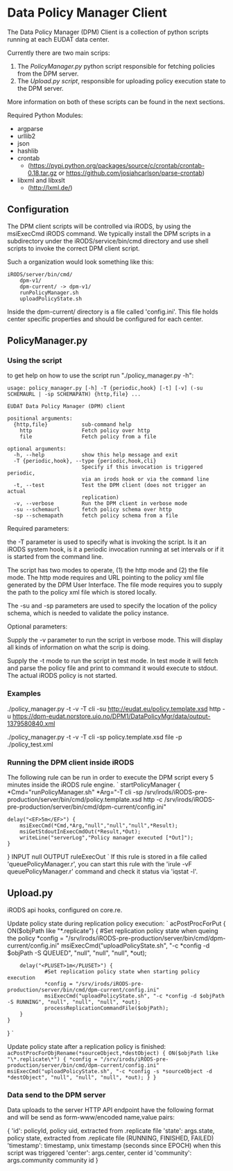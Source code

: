 # Data Policy Manager Client #

The Data Policy Manager (DPM) Client is a collection of python scripts running at each EUDAT data center.

Currently there are two main scrips:
1. The *PolicyManager.py* python script responsible for fetching policies from the DPM server.
2. The *Upload.py script*, responsible for uploading policy execution state to the DPM server.

More information on both of these scripts can be found in the next sections.

Required Python Modules:
 * argparse
 * urllib2
 * json
 * hashlib
 * crontab
   * (https://pypi.python.org/packages/source/c/crontab/crontab-0.18.tar.gz or https://github.com/josiahcarlson/parse-crontab)
 * libxml and libxslt
   * (http://lxml.de/)

## Configuration ##

The DPM client scripts will be controlled via iRODS, by using the msiExecCmd iRODS command. We typically install the DPM
scripts in a subdirectory under the iRODS/service/bin/cmd directory and use shell scripts to invoke the correct DPM client
script.

Such a organization would look something like this:

    iRODS/server/bin/cmd/
        dpm-v1/
        dpm-current/ -> dpm-v1/
        runPolicyManager.sh
        uploadPolicyState.sh

Inside the dpm-current/ directory is a file called 'config.ini'. This file holds center specific properties and should be
configured for each center.

## PolicyManager.py ##

### Using the script ###

to get help on how to use the script run "./policy_manager.py -h":

    usage: policy_manager.py [-h] -T {periodic,hook} [-t] [-v] (-su SCHEMAURL | -sp SCHEMAPATH) {http,file} ...

    EUDAT Data Policy Manager (DPM) client

    positional arguments:
      {http,file}           sub-command help
        http                Fetch policy over http
        file                Fetch policy from a file

    optional arguments:
      -h, --help            show this help message and exit
      -T {periodic,hook}, --type {periodic,hook,cli}
                            Specify if this invocation is triggered periodic,
                            via an irods hook or via the command line
      -t, --test            Test the DPM client (does not trigger an actual
                            replication)
      -v, --verbose         Run the DPM client in verbose mode
      -su --schemaurl	    fetch policy schema over http
      -sp --schemapath	    fetch policy schema from a file

Required parameters:

the -T parameter is used to specify what is invoking the script. Is it an iRODS
system hook, is it a periodic invocation running at set intervals or if it is 
started from the command line.

The script has two modes to operate, (1) the http mode and (2) the file mode. The
http mode requires and URL pointing to the policy xml file generated by the DPM 
User Interface. The file mode requires you to supply the path to the policy xml
file which is stored locally.

The -su and -sp parameters are used to specify the location of the policy schema, 
which is needed to validate the policy instance.

Optional parameters:

Supply the -v parameter to run the script in verbose mode. This will display all
kinds of information on what the scrip is doing.

Supply the -t mode to run the script in test mode. In test mode it will fetch and
parse the policy file and print to command it would execute to stdout. The actual
iRODS policy is not started. 

### Examples ###

./policy_manager.py -t -v -T cli -su http://eudat.eu/policy.template.xsd http -u https://dpm-eudat.norstore.uio.no/DPM1/DataPolicyMgr/data/output-1379580840.xml

./policy_manager.py -t -v -T cli -sp policy.template.xsd file -p ./policy_test.xml

### Running the DPM client inside iRODS ###

The following rule can be run in order to execute the DPM script every 5 minutes inside the iRODS rule engine.
`
startPolicyManager {
    *Cmd="runPolicyManager.sh"
    *Arg="-T cli -sp /srv/irods/iRODS-pre-production/server/bin/cmd/policy.template.xsd http -c /srv/irods/iRODS-pre-production/server/bin/cmd/dpm-current/config.ini"

    delay("<EF>5m</EF>") {
	    msiExecCmd(*Cmd,*Arg,"null","null","null",*Result);
	    msiGetStdoutInExecCmdOut(*Result,*Out);
        writeLine("serverLog","Policy manager executed [*Out]");
    }
}
INPUT null
OUTPUT ruleExecOut
`
If this rule is stored in a file called 'queuePolicyManager.r', you can start this rule with the 'irule -vF queuePolicyManager.r' command
and check it status via 'iqstat -l'.

## Upload.py ##

iRODS api hooks, configured on core.re.

Update policy state during replication policy execution:
`
acPostProcForPut {
    ON($objPath like "\*.replicate") {
        #Set replication policy state when queing the policy
        *config = "/srv/irods/iRODS-pre-production/server/bin/cmd/dpm-current/config.ini"
        msiExecCmd("uploadPolicyState.sh", "-c *config -d $objPath -S QUEUED", "null", "null", "null", *out);

        delay("<PLUSET>1m</PLUSET>") {
                #Set replication policy state when starting policy execution
                *config = "/srv/irods/iRODS-pre-production/server/bin/cmd/dpm-current/config.ini"
                msiExecCmd("uploadPolicyState.sh", "-c *config -d $objPath -S RUNNING", "null", "null", "null", *out);
                processReplicationCommandFile($objPath);
        }
    }
}
`

Update policy state after a replication policy is finished:
`
acPostProcForObjRename(*sourceObject,*destObject) {
        ON($objPath like "\*.replicate\*") {
                *config = "/srv/irods/iRODS-pre-production/server/bin/cmd/dpm-current/config.ini"
                msiExecCmd("uploadPolicyState.sh", "-c *config -s *sourceObject -d *destObject", "null", "null", "null", *out);
        }
}
`

### Data send to the DPM server ###

Data uploads to the server HTTP API endpoint have the following format and will be send as form-www/encoded name,value pairs:

{
    'id': policyId,                 policy uid, extracted from .replicate file
    'state': args.state,            policy state, extracted from .replicate file (RUNNING, FINISHED, FAILED)
    'timestamp': timestamp,         unix timestamp (seconds since EPOCH) when this script was triggered
    'center': args.center,          center id
    'community': args.community     community id
}

